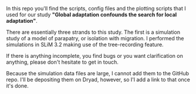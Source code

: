 In this repo you'll find the scripts, config files and the plotting scripts that I used for our study **"Global adaptation confounds the search for local adaptation"**.

There are essentially three strands to this study. The first is a simulation study of a model of parapatry, or isolation with migration. I performed the simulations in SLiM 3.2 making use of the tree-recording feature. 


If there is anything incomplete, you find bugs or you want clarification on anything, please don't hesitate to get in touch.

Because the simulation data files are large, I cannot add them to the GitHub repo. I'll be depositing them on Dryad, however, so I'l add a link to that once it's done.
